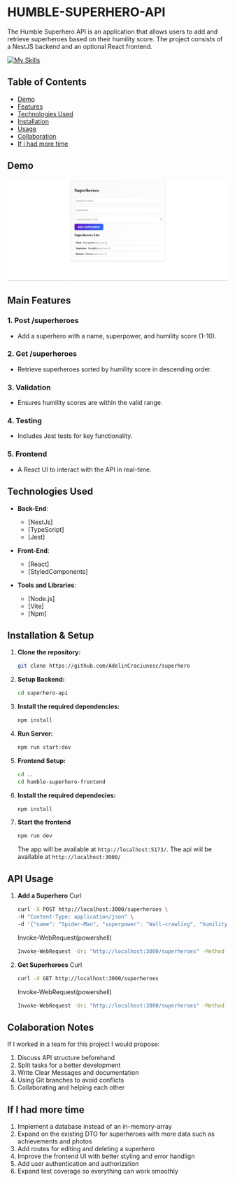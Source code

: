 # HUMBLE-SUPERHERO-API

The Humble Superhero API is an application that allows users to add and retrieve superheroes based on their humility score. The project consists of a NestJS backend and an optional React frontend.

[![My Skills](https://skillicons.dev/icons?i=ts,jest,nestjs,css,vite,react)](https://skillicons.dev)

## Table of Contents

- [Demo](#demo)
- [Features](#features)
- [Technologies Used](#technologies-used)
- [Installation](#installation)
- [Usage](#usage)
- [Collaboration](#colaboration-notes)
- [If i had more time](#if-i-had-more-time)

## Demo

![HUMBLE-SUPERHERO-API](assets/demo.png)

## Main Features

### 1. Post /superheroes
- Add a superhero with a name, superpower, and humility score (1-10).

### 2. Get /superheroes
- Retrieve superheroes sorted by humility score in descending order.

### 3. Validation
- Ensures humility scores are within the valid range.

### 4. Testing
- Includes Jest tests for key functionality.

### 5. Frontend
- A React UI to interact with the API in real-time.

## Technologies Used

- **Back-End**:
  - [NestJs]
  - [TypeScript]
  - [Jest]

- **Front-End**:
  - [React]
  - [StyledComponents]

- **Tools and Libraries**:
  - [Node.js]
  - [Vite]
  - [Npm]

## Installation & Setup

1. **Clone the repository:**

    ```bash
    git clone https://github.com/AdelinCraciunesc/superhero
    ```

2. **Setup Backend:**

    ```bash
    cd superhero-api
    ```

3. **Install the required dependencies:**

    ```bash
    npm install
    ```

4. **Run Server:**

    ```bash
    npm run start:dev
    ```

5. **Frontend Setup:**

    ```bash
    cd ..
    cd humble-superhero-frontend
    ```

6. **Install the required dependecies:**

    ```bash
    npm install
    ```
7. **Start the frontend**

    ```bash
    npm run dev
    ```

    The app will be available at `http://localhost:5173/`.
    The api wiil be available at `http://localhost:3000/`

## API Usage
1. **Add a Superhero**
    Curl
    ```bash
    curl -X POST http://localhost:3000/superheroes \
    -H "Content-Type: application/json" \
    -d '{"name": "Spider-Man", "superpower": "Wall-crawling", "humilityScore": 9}'
    ```
    Invoke-WebRequest(powershell)
    ```bash
    Invoke-WebRequest -Uri "http://localhost:3000/superheroes" -Method Post -Headers @{ "Content-Type" = "application/json" } -Body '{"name": "Spider-Man", "superpower": "Spider like powers", "humilityScore": 9}'
    ```

2. **Get Superheroes**
    Curl
    ```bash
    curl -X GET http://localhost:3000/superheroes
    ```
    Invoke-WebRequest(powershell)
    ```bash
    Invoke-WebRequest -Uri "http://localhost:3000/superheroes" -Method Get
    ```

## Colaboration Notes
If I worked in a team for this project I would propose:
1. Discuss API structure beforehand
2. Split tasks for a better development
3. Write Clear Messages and documentation
4. Using Git branches to avoid conflicts
5. Collaborating and helping each other

## If I had more time
1. Implement a database instead of an in-memory-array
2. Expand on the existing DTO for superheroes with more data such as achievements and photos
3. Add routes for editing and deleting a superhero
4. Improve the frontend UI with better styling and error handlign
5. Add user authentication and authorization
6. Expand test coverage so everything can work smoothly